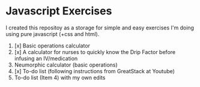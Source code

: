 # Javascript Exercises

I created this repositoy as a storage for simple and easy exercises I'm doing using pure javascript (+css and html).

1. [x] Basic operations calculator
2. [x] A calculator for nurses to quickly know the Drip Factor before infusing an IV/medication 
3. Neumorphic calculator (basic operations)
4. [x] To-do list (following instructions from GreatStack at Youtube)
5. To-do list (Item 4) with my own edits
